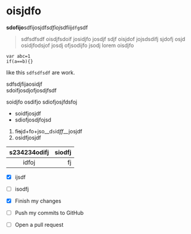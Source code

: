 # oisjdfo
**sdofijo**sdfijosjdf*sdfioj*sdfiij`dfg`sdf

> sdfsdfsdf oisdjfsdoif josidjfo josdjf sdjf oisjdof jojsdsdifj 
> sjdofj osjd  osidjfodsjof josdj ofjsodijfo jsodj lorem
> oisdjfo

    var abc=1
    if(a==b){}


like this `sdfsdfsdf` are work.

sdfsdjfijaosidjf  
sdoifjosdjofjosdjfsdf

soidjfo
osdifjo
sdiofjosjfdsfoj

* soidfjosjdf
* sdiofjosdjfojsd


1. f~~is~~jd+fo+jso__d`s`id*ff*__josjdf
2. osidfjosjdf


|s234234odifj|siodfj
|:-:|-:
|idfoj|fj


- [x] ijsdf
- [ ] isodfj

- [x] Finish my changes
- [ ] Push my commits to GitHub
- [ ] Open a pull request


